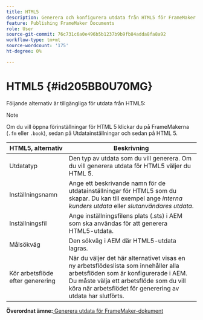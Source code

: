 ```yaml
---
title: HTML5
description: Generera och konfigurera utdata från HTML5 för FrameMaker dokument i AEM Guides.
feature: Publishing FrameMaker Documents
role: User
source-git-commit: 76c731c6a0e496b5b1237b9b9fb84adda8fa8a92
workflow-type: tm+mt
source-wordcount: '175'
ht-degree: 0%

---
```


# HTML5 {#id205BB0U70MG}

Följande alternativ är tillgängliga för utdata från HTML5:

>[!NOTE]
>
> Om du vill öppna förinställningar för HTML 5 klickar du på FrameMakerna \(`.fm` eller `.book`\), sedan på Utdatainställningar och sedan på HTML 5.

| HTML5, alternativ | Beskrivning |
|------------|-----------|
| Utdatatyp | Den typ av utdata som du vill generera. Om du vill generera utdata för HTML5 väljer du HTML 5. |
| Inställningsnamn | Ange ett beskrivande namn för de utdatainställningar för HTML5 som du skapar. Du kan till exempel ange *interna kunders utdata* eller *slutanvändares utdata*. |
| Inställningsfil | Ange inställningsfilens plats \(.sts\) i AEM som ska användas för att generera HTML5-utdata. |
| Målsökväg | Den sökväg i AEM där HTML5-utdata lagras. |
| Kör arbetsflöde efter generering | När du väljer det här alternativet visas en ny arbetsflödeslista som innehåller alla arbetsflöden som är konfigurerade i AEM. Du måste välja ett arbetsflöde som du vill köra när arbetsflödet för generering av utdata har slutförts. |

**Överordnat ämne:**[ Generera utdata för FrameMaker-dokument](fm-output-generatation.md)
